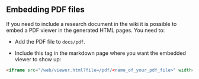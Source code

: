 ## Embedding PDF files

If you need to include a research document in the wiki it is possible to embed
a PDF viewer in the generated HTML pages. You need to:

* Add the PDF file to `docs/pdf`.

* Include this tag in the markdown page where you want the embedded viewer to
show up:

```html
<iframe src="/web/viewer.html?file=/pdf/<name_of_your_pdf_file>" width="100%" height="550em"></iframe>
```
